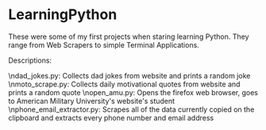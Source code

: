 # LearningPython
These were some of my first projects when staring learning Python. They range from Web Scrapers to simple Terminal Applications.

Descriptions:

\ndad_jokes.py: Collects dad jokes from website and prints a random joke
\nmoto_scrape.py: Collects daily motivational quotes from website and prints a random quote
\nopen_amu.py: Opens the firefox web browser, goes to American Military University's website's student 
\nphone_email_extractor.py: Scrapes all of the data currently copied on the clipboard and extracts every phone number and email address
